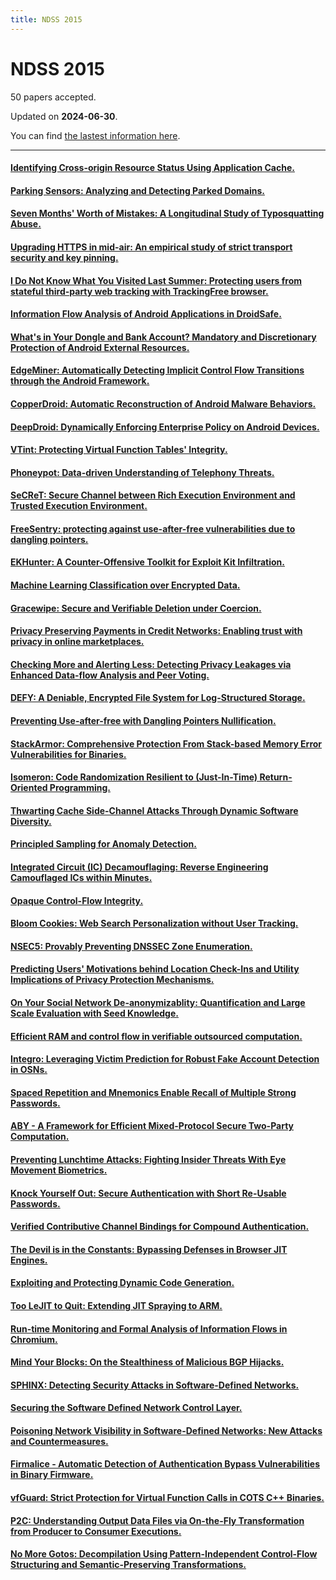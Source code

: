 ```yaml
---
title: NDSS 2015
---
```


# NDSS 2015

50 papers accepted.

Updated on **2024-06-30**.



You can find [the lastest information here](https://dblp.org/db/conf/ndss/ndss2015.html).

---

#### [Identifying Cross-origin Resource Status Using Application Cache.](https://www.ndss-symposium.org/ndss2015/identifying-cross-origin-resource-status-using-application-cache)

#### [Parking Sensors: Analyzing and Detecting Parked Domains.](https://www.ndss-symposium.org/ndss2015/parking-sensors-analyzing-and-detecting-parked-domains)

#### [Seven Months' Worth of Mistakes: A Longitudinal Study of Typosquatting Abuse.](https://www.ndss-symposium.org/ndss2015/seven-months-worth-mistakes-longitudinal-study-typosquatting-abuse)

#### [Upgrading HTTPS in mid-air: An empirical study of strict transport security and key pinning.](https://www.ndss-symposium.org/ndss2015/upgrading-https-mid-air-empirical-study-strict-transport-security-and-key-pinning)

#### [I Do Not Know What You Visited Last Summer: Protecting users from stateful third-party web tracking with TrackingFree browser.](https://www.ndss-symposium.org/ndss2015/i-do-not-know-what-you-visited-last-summer-protecting-users-third-party-web-tracking)

#### [Information Flow Analysis of Android Applications in DroidSafe.](https://www.ndss-symposium.org/ndss2015/information-flow-analysis-android-applications-droidsafe)

#### [What's in Your Dongle and Bank Account? Mandatory and Discretionary Protection of Android External Resources.](https://www.ndss-symposium.org/ndss2015/whats-your-dongle-and-bank-account-mandatory-and-discretionary-protection-android-external)

#### [EdgeMiner: Automatically Detecting Implicit Control Flow Transitions through the Android Framework.](https://www.ndss-symposium.org/ndss2015/edgeminer-automatically-detecting-implicit-control-flow-transitions-through-android-framework)

#### [CopperDroid: Automatic Reconstruction of Android Malware Behaviors.](https://www.ndss-symposium.org/ndss2015/copperdroid-automatic-reconstruction-android-malware-behaviors)

#### [DeepDroid: Dynamically Enforcing Enterprise Policy on Android Devices.](https://www.ndss-symposium.org/ndss2015/deepdroid-dynamically-enforcing-enterprise-policy-android-devices)

#### [VTint: Protecting Virtual Function Tables' Integrity.](https://www.ndss-symposium.org/ndss2015/vtint-protecting-virtual-function-tables-integrity)

#### [Phoneypot: Data-driven Understanding of Telephony Threats.](https://www.ndss-symposium.org/ndss2015/phoneypot-data-driven-understanding-telephony-threats)

#### [SeCReT: Secure Channel between Rich Execution Environment and Trusted Execution Environment.](https://www.ndss-symposium.org/ndss2015/secret-secure-channel-between-rich-execution-environment-and-trusted-execution-environment)

#### [FreeSentry: protecting against use-after-free vulnerabilities due to dangling pointers.](https://www.ndss-symposium.org/ndss2015/freesentry-protecting-against-use-after-free-vulnerabilities-due-dangling-pointers)

#### [EKHunter: A Counter-Offensive Toolkit for Exploit Kit Infiltration.](https://www.ndss-symposium.org/ndss2015/ekhunter-counter-offensive-toolkit-exploit-kit-infiltration)

#### [Machine Learning Classification over Encrypted Data.](https://www.ndss-symposium.org/ndss2015/machine-learning-classification-over-encrypted-data)

#### [Gracewipe: Secure and Verifiable Deletion under Coercion.](https://www.ndss-symposium.org/ndss2015/gracewipe-secure-and-verifiable-deletion-under-coercion)

#### [Privacy Preserving Payments in Credit Networks: Enabling trust with privacy in online marketplaces.](https://www.ndss-symposium.org/ndss2015/privacy-preserving-payments-credit-networks-enabling-trust-privacy-online-marketplaces)

#### [Checking More and Alerting Less: Detecting Privacy Leakages via Enhanced Data-flow Analysis and Peer Voting.](https://www.ndss-symposium.org/ndss2015/checking-more-and-alerting-less-detecting-privacy-leakages-enhanced-data-flow-analysis-and-peer)

#### [DEFY: A Deniable, Encrypted File System for Log-Structured Storage.](https://www.ndss-symposium.org/ndss2015/defy-deniable-encrypted-file-system-log-structured-storage)

#### [Preventing Use-after-free with Dangling Pointers Nullification.](https://www.ndss-symposium.org/ndss2015/preventing-use-after-free-dangling-pointers-nullification)

#### [StackArmor: Comprehensive Protection From Stack-based Memory Error Vulnerabilities for Binaries.](https://www.ndss-symposium.org/ndss2015/stackarmor-comprehensive-protection-stack-based-memory-error-vulnerabilities-binaries)

#### [Isomeron: Code Randomization Resilient to (Just-In-Time) Return-Oriented Programming.](https://www.ndss-symposium.org/ndss2015/isomeron-code-randomization-resilient-just-time-return-oriented-programming)

#### [Thwarting Cache Side-Channel Attacks Through Dynamic Software Diversity.](https://www.ndss-symposium.org/ndss2015/thwarting-cache-side-channel-attacks-through-dynamic-software-diversity)

#### [Principled Sampling for Anomaly Detection.](https://www.ndss-symposium.org/ndss2015/principled-sampling-anomaly-detection)

#### [Integrated Circuit (IC) Decamouflaging: Reverse Engineering Camouflaged ICs within Minutes.](https://www.ndss-symposium.org/ndss2015/integrated-circuit-ic-decamouflaging-reverse-engineering-camouflaged-ics-within-minutes)

#### [Opaque Control-Flow Integrity.](https://www.ndss-symposium.org/ndss2015/opaque-control-flow-integrity)

#### [Bloom Cookies: Web Search Personalization without User Tracking.](https://www.ndss-symposium.org/ndss2015/bloom-cookies-web-search-personalization-without-user-tracking)

#### [NSEC5: Provably Preventing DNSSEC Zone Enumeration.](https://www.ndss-symposium.org/ndss2015/nsec5-provably-preventing-dnssec-zone-enumeration)

#### [Predicting Users' Motivations behind Location Check-Ins and Utility Implications of Privacy Protection Mechanisms.](https://doi.org/10.14722/ndss.2015.23032)

#### [On Your Social Network De-anonymizablity: Quantification and Large Scale Evaluation with Seed Knowledge.](https://www.ndss-symposium.org/ndss2015/your-social-network-de-anonymizablity-quantification-and-large-scale-evaluation-seed-knowledge)

#### [Efficient RAM and control flow in verifiable outsourced computation.](https://www.ndss-symposium.org/ndss2015/efficient-ram-and-control-flow-verifiable-outsourced-computation)

#### [Integro: Leveraging Victim Prediction for Robust Fake Account Detection in OSNs.](https://www.ndss-symposium.org/ndss2015/integro-leveraging-victim-prediction-robust-fake-account-detection-osns)

#### [Spaced Repetition and Mnemonics Enable Recall of Multiple Strong Passwords.](https://www.ndss-symposium.org/ndss2015/spaced-repetition-and-mnemonics-enable-recall-multiple-strong-passwords)

#### [ABY - A Framework for Efficient Mixed-Protocol Secure Two-Party Computation.](https://www.ndss-symposium.org/ndss2015/aby---framework-efficient-mixed-protocol-secure-two-party-computation)

#### [Preventing Lunchtime Attacks: Fighting Insider Threats With Eye Movement Biometrics.](https://www.ndss-symposium.org/ndss2015/preventing-lunchtime-attacks-fighting-insider-threats-eye-movement-biometrics)

#### [Knock Yourself Out: Secure Authentication with Short Re-Usable Passwords.](https://www.ndss-symposium.org/ndss2015/knock-yourself-out-secure-authentication-short-re-usable-passwords)

#### [Verified Contributive Channel Bindings for Compound Authentication.](https://www.ndss-symposium.org/ndss2015/verified-contributive-channel-bindings-compound-authentication)

#### [The Devil is in the Constants: Bypassing Defenses in Browser JIT Engines.](https://www.ndss-symposium.org/ndss2015/devil-constants-bypassing-defenses-browser-jit-engines)

#### [Exploiting and Protecting Dynamic Code Generation.](https://www.ndss-symposium.org/ndss2015/exploiting-and-protecting-dynamic-code-generation)

#### [Too LeJIT to Quit: Extending JIT Spraying to ARM.](https://www.ndss-symposium.org/ndss2015/too-lejit-quit-extending-jit-spraying-arm)

#### [Run-time Monitoring and Formal Analysis of Information Flows in Chromium.](https://www.ndss-symposium.org/ndss2015/run-time-monitoring-and-formal-analysis-information-flows-chromium)

#### [Mind Your Blocks: On the Stealthiness of Malicious BGP Hijacks.](https://www.ndss-symposium.org/ndss2015/mind-your-blocks-stealthiness-malicious-bgp-hijacks)

#### [SPHINX: Detecting Security Attacks in Software-Defined Networks.](https://www.ndss-symposium.org/ndss2015/sphinx-detecting-security-attacks-software-defined-networks)

#### [Securing the Software Defined Network Control Layer.](https://www.ndss-symposium.org/ndss2015/securing-software-defined-network-control-layer)

#### [Poisoning Network Visibility in Software-Defined Networks: New Attacks and Countermeasures.](https://www.ndss-symposium.org/ndss2015/poisoning-network-visibility-software-defined-networks-new-attacks-and-countermeasures)

#### [Firmalice - Automatic Detection of Authentication Bypass Vulnerabilities in Binary Firmware.](https://www.ndss-symposium.org/ndss2015/firmalice-automatic-detection-authentication-bypass-vulnerabilities-binary-firmware)

#### [vfGuard: Strict Protection for Virtual Function Calls in COTS C++ Binaries.](https://www.ndss-symposium.org/ndss2015/vfguard-strict-protection-virtual-function-calls-cots-c-binaries)

#### [P2C: Understanding Output Data Files via On-the-Fly Transformation from Producer to Consumer Executions.](https://www.ndss-symposium.org/ndss2015/p2c-understanding-output-data-files-fly-transformation-producer-consumer-executions)

#### [No More Gotos: Decompilation Using Pattern-Independent Control-Flow Structuring and Semantic-Preserving Transformations.](https://www.ndss-symposium.org/ndss2015/no-more-gotos-decompilation-using-pattern-independent-control-flow-structuring-and-semantics)

